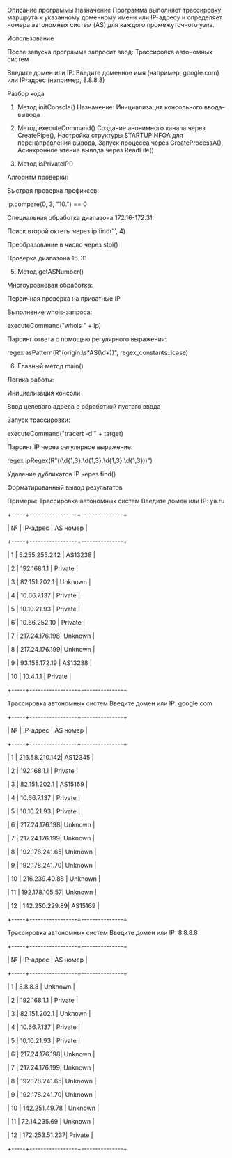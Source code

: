 Описание программы
Назначение
Программа выполняет трассировку маршрута к указанному доменному имени или IP-адресу и определяет номера автономных систем (AS) для каждого промежуточного узла.

Использование

После запуска программа запросит ввод:
Трассировка автономных систем

Введите домен или IP:
Введите доменное имя (например, google.com) или IP-адрес (например, 8.8.8.8)

Разбор кода
1. Метод initConsole()
Назначение: Инициализация консольного ввода-вывода

2. Метод executeCommand()
Создание анонимного канала через CreatePipe(),
Настройка структуры STARTUPINFOA для перенаправления вывода,
Запуск процесса через CreateProcessA(),
Асинхронное чтение вывода через ReadFile()

4. Метод isPrivateIP()

Алгоритм проверки:

Быстрая проверка префиксов:

ip.compare(0, 3, "10.") == 0

Специальная обработка диапазона 172.16-172.31:

Поиск второй октеты через ip.find('.', 4)

Преобразование в число через stoi()

Проверка диапазона 16-31

5. Метод getASNumber()

Многоуровневая обработка:

Первичная проверка на приватные IP

Выполнение whois-запроса:

executeCommand("whois " + ip)

Парсинг ответа с помощью регулярного выражения:

regex asPattern(R"(origin:\s*AS(\d+))", regex_constants::icase)

6. Главный метод main()

Логика работы:

Инициализация консоли

Ввод целевого адреса с обработкой пустого ввода

Запуск трассировки:

executeCommand("tracert -d " + target)

Парсинг IP через регулярное выражение:

regex ipRegex(R"((\d{1,3}\.\d{1,3}\.\d{1,3}\.\d{1,3}))")

Удаление дубликатов IP через find()

Форматированный вывод результатов

Примеры:
Трассировка автономных систем
Введите домен или IP: ya.ru


+-----+-----------------+---------------+

|  №  | IP-адрес        | AS номер      |

+-----+-----------------+---------------+

| 1     | 5.255.255.242 | AS13238       |

| 2     | 192.168.1.1   | Private       |

| 3     | 82.151.202.1  | Unknown       |

| 4     | 10.66.7.137   | Private       |

| 5     | 10.10.21.93   | Private       |

| 6     | 10.66.252.10  | Private       |

| 7     | 217.24.176.198| Unknown       |

| 8     | 217.24.176.199| Unknown       |

| 9     | 93.158.172.19 | AS13238       |

| 10    | 10.4.1.1      | Private       |

+-----+-----------------+---------------+


Трассировка автономных систем
Введите домен или IP: google.com


+-----+-----------------+---------------+

|  №  | IP-адрес        | AS номер      |

+-----+-----------------+---------------+

| 1     | 216.58.210.142| AS12345       |

| 2     | 192.168.1.1   | Private       |

| 3     | 82.151.202.1  | AS15169       |

| 4     | 10.66.7.137   | Private       |

| 5     | 10.10.21.93   | Private       |

| 6     | 217.24.176.198| Unknown       |

| 7     | 217.24.176.199| Unknown       |

| 8     | 192.178.241.65| Unknown       |

| 9     | 192.178.241.70| Unknown       |

| 10    | 216.239.40.88 | Unknown       |

| 11    | 192.178.105.57| Unknown       |

| 12    | 142.250.229.89| AS15169       |

+-----+-----------------+---------------+


Трассировка автономных систем
Введите домен или IP: 8.8.8.8


+-----+-----------------+---------------+

|  №  | IP-адрес        | AS номер      |

+-----+-----------------+---------------+

| 1     | 8.8.8.8       | Unknown       |

| 2     | 192.168.1.1   | Private       |

| 3     | 82.151.202.1  | Unknown       |

| 4     | 10.66.7.137   | Private       |

| 5     | 10.10.21.93   | Private       |

| 6     | 217.24.176.198| Unknown       |

| 7     | 217.24.176.199| Unknown       |

| 8     | 192.178.241.65| Unknown       |

| 9     | 192.178.241.70| Unknown       |

| 10    | 142.251.49.78 | Unknown       |

| 11    | 72.14.235.69  | Unknown       |

| 12    | 172.253.51.237| Private       |

+-----+-----------------+---------------+

